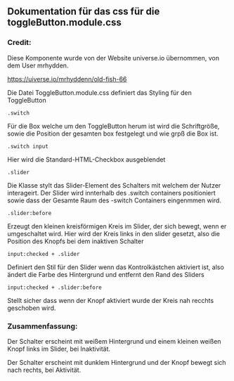 ## Dokumentation für das css für die toggleButton.module.css

### Credit:
Diese Komponente wurde von der Website universe.io übernommen, von dem User mrhydden.

https://uiverse.io/mrhyddenn/old-fish-66


Die Datei ToggleButton.module.css definiert das Styling für den ToggleButton

```
.switch
```
Für die Box welche um den ToggleButton herum ist wird die Schriftgröße, sowie
die Position der gesamten box festgelegt und wie grpß die Box ist.


```
.switch input
```
Hier wird die Standard-HTML-Checkbox ausgeblendet

```
.slider 
```
Die Klasse stylt das Slider-Element des Schalters mit welchem der Nutzer interageirt.
Der Slider wird innterhalb des .switch containers positioniert sowie dass der Gesamte Raum des -switch Containers eingenmmen wird.


```
.slider:before 
```
Erzeugt den kleinen kreisförmigen Kreis im Slider, der sich bewegt, wenn er umgeschaltet wird.
Hier wird der Kreis links in den slider gesetzt, also die Position des Knopfs bei dem inaktiven Schalter



```
input:checked + .slider 
```
Definiert den Stil für den Slider wenn das Kontrolkästchen aktiviert ist, also ändert die Farbe des Hintergrund und
entfernt den Rand des Sliders


```
input:checked + .slider:before 

```
Stellt sicher dass wenn der Knopf aktiviert wurde der Kreis nah recchts geschoben wird.

### Zusammenfassung:

Der Schalter erscheint mit weißem Hintergrund und einem kleinen weißen Knopf links im Slider, bei Inaktivität.

Der Schalter erscheint mit dunklem Hintergrund und der Knopf bewegt sich nach rechts, bei Aktivität.

